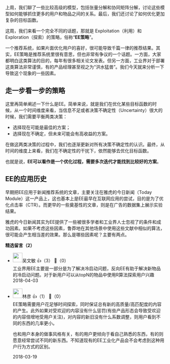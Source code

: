 上周，我们聊了一些比较高级的模型，包括张量分解和协同矩阵分解，讨论这些模型如何能够抓住更多的用户和物品之间的关系。最后，我们还讨论了如何优化更加复杂的目标函数。

这周，我们来看一个完全不同的话题，那就是 Exploitation（利用）和 Exploration（探索）的策略，俗称“**EE策略**”。

一个推荐系统，如果片面优化用户的喜好，很可能导致千篇一律的推荐结果。其实，EE策略是推荐系统里很有意思，但也非常有争议的一个话题。一方面，大家都明白这类算法的目的，每年有很多相关论文发表。但另一方面，工业界对于部署这类算法非常谨慎，有的产品经理甚至视之为“洪水猛兽”。我们今天就来分析一下导致这个现象的一些因素。

## 走一步看一步的策略

这里再简单阐述一下什么是EE。简单来说，就是我们在优化某些目标函数的时候，从一个时间维度来看，当信息不足或者决策不确定性（Uncertainty）很大的时候，我们需要平衡两类决策：

- 选择现在可能是最佳的方案；
- 选择现在不确定，但未来可能会有高收益的方案。

在做这两类决策的过程中，我们也逐渐更新对所有决策不确定性的认识。最终，从时间的维度上来看，我们在不确定性的干扰下，依然能够去优化目标函数。

也就是说，**EE可以看作是一个优化过程，需要多次迭代才能找到比较好的方案**。

## EE的应用历史

早期把EE应用于新闻推荐系统的文章，主要关注在雅虎的今日新闻（Today Module）这一产品上，这也基本上是EE最早在互联网应用的尝试，目的是为了优化点击率（CTR）。而更早的一些奠基性的文章，则是在广告的数据集上展示实验结果。

雅虎的今日新闻其实为EE提供了一些被很多学者和工业界人士忽视了的条件和成功因素。如果不考虑这些因素，鲁莽地在其他场景中使用这些文献中相似的算法，很可能会产生相当差的效果。那么是哪些因素呢？主要有两点。
<div><strong>精选留言（2）</strong></div><ul>
<li><img src="https://static001.geekbang.org/account/avatar/00/0f/4e/8e/f4297447.jpg" width="30px"><span>吴文敏</span> 👍（3） 💬（0）<div>工业界用EE主要是一部分是为了解决冷启动问题，反向EE有助于解决新物品的冷启动问题。对于新用户可以从topN的物品中使用R算法探索用户兴趣</div>2018-04-03</li><br/><li><img src="https://static001.geekbang.org/account/avatar/00/0f/c1/a7/5e66d331.jpg" width="30px"><span>林彦</span> 👍（1） 💬（0）<div>EE策略需要用户花足够时间探索，同时保证总有新的高质量&#47;高匹配度的内容的产生。此外如果对受欢迎的内容没有什么惩罚(有些产品形态会导致受欢迎的内容倍增地受用户关注)，对内容的新旧没有什么系数调整，则用户看到不同的东西的几率更小。

也和用户本身的做事风格有关，有的用户更倾向于看自己熟悉的东西，有的则愿意经常尝试不同的新东西。不知道现有的EE工业化产品会不会考虑到这种用户行为方式的区别。</div>2018-03-19</li><br/>
</ul>